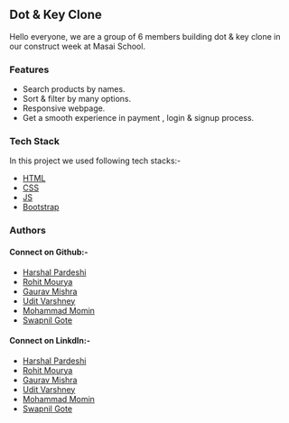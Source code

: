 ## Dot & Key Clone
Hello everyone, we are a group of 6 members building dot & key clone in our construct week at Masai School.

### Features

- Search products by names.
- Sort & filter by many options.
- Responsive webpage.
- Get a smooth experience in payment , login & signup process.

### Tech Stack

In this project we used following tech stacks:- 
- [HTML](https://developer.mozilla.org/en-US/docs/Web/HTML)
- [CSS](https://developer.mozilla.org/en-US/docs/Web/CSS)
- [JS](https://developer.mozilla.org/en-US/docs/Web/JavaScript)
- [Bootstrap](https://developer.mozilla.org/en-US/docs/Glossary/Bootstrap)

### Authors

#### Connect on Github:-

- [Harshal Pardeshi](https://github.com/Hashal890)
- [Rohit Mourya](https://github.com/MrRohitMI)
- [Gaurav Mishra](https://github.com/GauravMishra28)
- [Udit Varshney](https://github.com/Uditshetty)
- [Mohammad Momin](https://github.com/Momin-Mohammad)
- [Swapnil Gote](https://github.com/Swwapnil123)


#### Connect on LinkdIn:-

- [Harshal Pardeshi](https://www.linkedin.com/in/harshalpardeshi/)
- [Rohit Mourya](https://www.linkedin.com/in/rohit-mourya/)
- [Gaurav Mishra]()
- [Udit Varshney](https://www.linkedin.com/in/udit-varshney-ba678121b/)
- [Mohammad Momin](https://www.linkedin.com/in/momin-mohammad-102304171/)
- [Swapnil Gote]()
